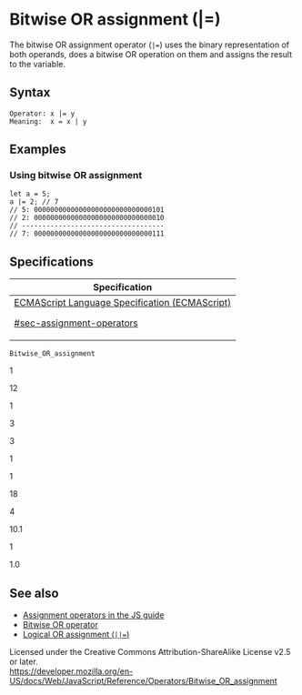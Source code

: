 # Bitwise OR assignment (|=)

The bitwise OR assignment operator (`|=`) uses the binary representation of both operands, does a bitwise OR operation on them and assigns the result to the variable.

## Syntax

    Operator: x |= y
    Meaning:  x = x | y

## Examples

### Using bitwise OR assignment

    let a = 5;
    a |= 2; // 7
    // 5: 00000000000000000000000000000101
    // 2: 00000000000000000000000000000010
    // -----------------------------------
    // 7: 00000000000000000000000000000111

## Specifications

<table><thead><tr class="header"><th>Specification</th></tr></thead><tbody><tr class="odd"><td><a href="https://tc39.es/ecma262/#sec-assignment-operators">ECMAScript Language Specification (ECMAScript) 
<br/>

<span class="small">#sec-assignment-operators</span></a></td></tr></tbody></table>

`Bitwise_OR_assignment`

1

12

1

3

3

1

1

18

4

10.1

1

1.0

## See also

-   [Assignment operators in the JS guide](https://developer.mozilla.org/en-US/docs/Web/JavaScript/Guide/Expressions_and_Operators#assignment)
-   [Bitwise OR operator](bitwise_or)
-   [Logical OR assignment (`||=`)](logical_or_assignment)

 
Licensed under the Creative Commons Attribution-ShareAlike License v2.5 or later.  
<a href="https://developer.mozilla.org/en-US/docs/Web/JavaScript/Reference/Operators/Bitwise_OR_assignment" class="_attribution-link">https://developer.mozilla.org/en-US/docs/Web/JavaScript/Reference/Operators/Bitwise_OR_assignment</a>
